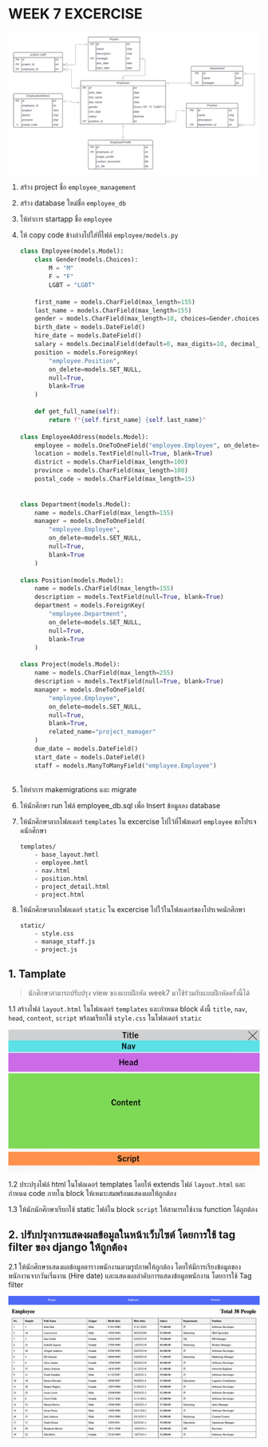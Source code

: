 # WEEK 7 EXCERCISE
![Execer7-4](./images/ER7.png)

1. สร้าง project ชื่อ `employee_management`
2. สร้าง database ใหม่ชื่อ `employee_db`
4. ให้ทำการ startapp ชื่อ `employee`
5. ให้ copy code ข้างล่างไปใส่ที่ไฟล์ `employee/models.py`

    ``` PYTHON
    class Employee(models.Model):
        class Gender(models.Choices):
            M = "M"
            F = "F"
            LGBT = "LGBT"
            
        first_name = models.CharField(max_length=155)
        last_name = models.CharField(max_length=155)
        gender = models.CharField(max_length=10, choices=Gender.choices)
        birth_date = models.DateField()
        hire_date = models.DateField()
        salary = models.DecimalField(default=0, max_digits=10, decimal_places=2)
        position = models.ForeignKey(
            "employee.Position", 
            on_delete=models.SET_NULL, 
            null=True, 
            blank=True
        )
        
        def get_full_name(self):
            return f"{self.first_name} {self.last_name}"

    class EmployeeAddress(models.Model):
        employee = models.OneToOneField("employee.Employee", on_delete=models.PROTECT)
        location = models.TextField(null=True, blank=True)
        district = models.CharField(max_length=100)
        province = models.CharField(max_length=100)
        postal_code = models.CharField(max_length=15)
        
        
    class Department(models.Model):
        name = models.CharField(max_length=155)
        manager = models.OneToOneField(
            "employee.Employee", 
            on_delete=models.SET_NULL, 
            null=True, 
            blank=True
        )
        
    class Position(models.Model):
        name = models.CharField(max_length=155)
        description = models.TextField(null=True, blank=True)
        department = models.ForeignKey(
            "employee.Department",
            on_delete=models.SET_NULL, 
            null=True, 
            blank=True
        )

    class Project(models.Model):
        name = models.CharField(max_length=255)
        description = models.TextField(null=True, blank=True)
        manager = models.OneToOneField(
            "employee.Employee", 
            on_delete=models.SET_NULL, 
            null=True, 
            blank=True,
            related_name="project_mamager"
        )
        due_date = models.DateField()
        start_date = models.DateField()
        staff = models.ManyToManyField("employee.Employee")
        
    ```

6. ให้ทำการ makemigrations และ migrate
7. ให้นักศึกษา run ไฟล์ employee_db.sql เพื่อ Insert ข้อมูลลง database
8. ให้นักศึกษาลากโฟลเดอร์ `templates` ใน excercise ไปไว้ที่โฟลเดอร์ `employee` ขอโปรเจคนักศึกษา
    ```
    templates/
        - base_layout.hmtl
        - employee.hmtl
        - nav.html
        - position.html
        - project_detail.html
        - project.html
    ```
9. ให้นักศึกษาลากโฟลเดอร์ `static` ใน excercise ไปใว้ในโฟลเดอร์ของโปรเจคนักศึกษา

    ```
    static/
        - style.css
        - manage_staff.js
        - project.js
    ```

## 1. Tamplate
> นักศึกษาสามารถปรับปรุง view ของแบบฝึกหัด week7 มาใช้ร่วมกับแบบฝึกหัดครั้งนี้ได้

1.1 สร้างไฟล์ `layout.html` ในโฟลเดอร์ `templates` และกำหนด block ดังนี้ `title`, `nav`, `head`, `content`, `script` พร้อมเรียกใช้ `style.css` ในโฟลเดอร์ `static` 

![layout](images/layout.png)

1.2 ประปรุงไฟล์ html ในโฟลเดอร์ templates โดยให้ extends ไฟล์ `layout.html` และกำหนด code ภายใน block ให้เหมาะสมพร้อมแสดงผลให้ถูกต้อง 

1.3 ให้นักนักศึกษาเรียกใช้ static ไฟล์ใน block `script` ให้สามารถใช้งาน function ได้ถูกต้อง

## 2. ปรับปรุงการแสดงผลข้อมูลในหน้าเว็บไซต์ โดยการใช้ tag filter ของ django ให้ถูกต้อง

2.1 ให้นักศึกษาแสดงผลข้อมูลตารางพนักงานตามรูปภาพให้ถูกต้อง โดยให้มีการเรียงข้อมูลของพนักงานจากวันเริ่มงาน (Hire date) และแสดงผลลำดับการแสดงข้อมูลพนักงาน โดยการใช้ Tag filter

![EXCER21](images/Ecer21.png)
